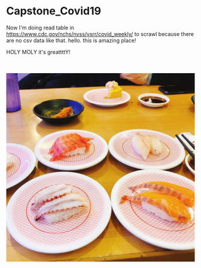 # Capstone_Covid19
Now I'm doing
read table in
https://www.cdc.gov/nchs/nvss/vsrr/covid_weekly/
to scrawl
because there are no csv data like that.
hello. this is amazing place!

HOLY MOLY it's greattttY!

</br></br>
<img src = ".\susi.jpg"></img>
